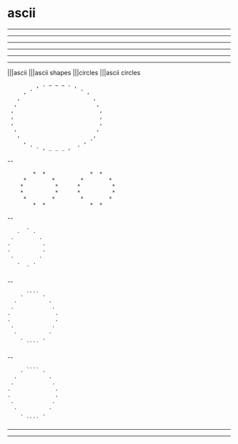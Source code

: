 # ascii

----
----
----
----
----
----

|||ascii
|||ascii shapes
|||circles
|||ascii circles

```ascii
         , - ~ ~ ~ - ,
     , '               ' ,
   ,                       ,
  ,                         ,
 ,                           ,
 ,                           ,
 ,                           ,
  ,                         ,
   ,                       ,
     ,                  , '
       ' - , _ _ _ ,  '
```

--

```ascii
        *  *              *  *
     *        *        *        *
    *          *      *          *
    *          *      *          *
     *        *        *        *
        *  *              *  *
```

--

```ascii
   .  ` .
 .        .
.          .
.          .
 .        .
   .    .
   	  `
```

--

```ascii
    . ```` .
  .          .
 .            .
.              .
.              .
 .            .
  .          .
    .      .
   	  ````
```

--

```ascii
    . ```` .
  .          .
 .            .
.              .
.              .
 .            .
  .          .
    .      .
   	  ````
```

----
----




